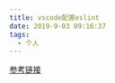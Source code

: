 ```yaml
---
title: vscode配置eslint
date: 2019-9-03 09:16:37
tags:
  - 个人
---
```


[参考链接](https://www.jianshu.com/p/23a5d6194a4b)
